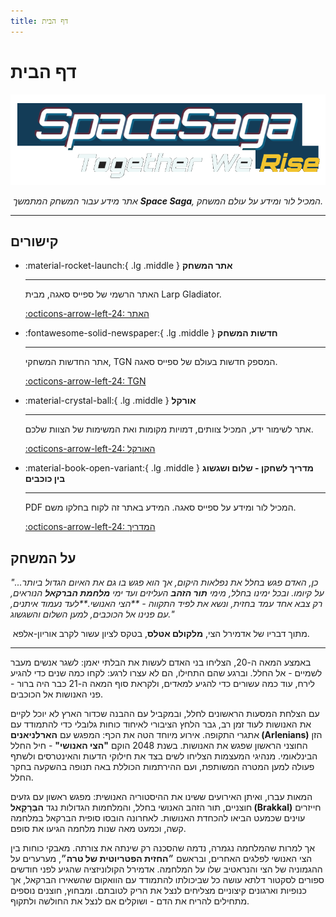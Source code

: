 ```yaml
---
title: דף הבית
---
```


# דף הבית

<style>
.md-content .md-typeset h1 { display: none; }
</style>

<p align="center">
  <img src="assets/banner.png" alt="Banner">
</p>
<p align="center">
    <em>אתר מידע עבור המשחק המתמשך <b>Space Saga</b>, המכיל לור ומידע על עולם המשחק.</em>
</p>
<p align="center">
</p>

---

## קישורים

<div class="grid cards" markdown>

-   :material-rocket-launch:{ .lg .middle } **אתר המשחק**

    ---

    האתר הרשמי של ספייס סאגה, מבית Larp Gladiator.

    [:octicons-arrow-left-24: האתר](https://www.larp-g.com/spaceshiplarp)

-   :fontawesome-solid-newspaper:{ .lg .middle } **חדשות המשחק**

    ---

    אתר החדשות המשחקי, TGN המספק חדשות בעולם של ספייס סאגה.

    [:octicons-arrow-left-24: TGN](https://www.larp-g.com/sstgn)

-   :material-crystal-ball:{ .lg .middle } __אורקל__

    ---

    אתר לשימור ידע, המכיל צוותים, דמויות מקומות ואת המשימות של הצוות שלכם.

    [:octicons-arrow-left-24: האורקל](https://app.kanka.io/w/space-saga)

-   :material-book-open-variant:{ .lg .middle } __מדריך לשחקן - שלום ושגשוג בין כוכבים__

    ---

    PDF המכיל לור ומידע על ספייס סאגה. המידע באתר זה לקוח בחלקו משם.

    [:octicons-arrow-left-24: המדריך](https://drive.google.com/file/d/1_ESP8DvltmGps6wMi1hXW9ctjsG_nTGJ/view?usp=drive_link)

</div>

## על המשחק

_"...כן, האדם פגש בחלל את נפלאות היקום, אך הוא פגש בו גם את האיום הגדול ביותר על קיומו._
_ובכל ימינו בחלל, מימי **תור הזהב** העליזים ועד ימי **מלחמת הברקאל** הנוראים, רק צבא אחד עמד בחזית,_
_ונשא את לפיד התקווה - **הצי האנושי.**לעד נעמוד איתנים, עם פנינו אל הכוכבים, למען השלום והשגשוג."_

<div style="text-align: right; margin-right: 5%;">מתוך דבריו של אדמירל הצי, <strong>מלקולם אטלס</strong>,
בטקס לציון עשור לקרב אוריון-אלפא.</div>

---

באמצע המאה ה-20, הצליחו בני האדם לעשות את הבלתי יאמן: לשגר אנשים מעבר לשמיים - אל החלל. וברגע שהם התחילו, הם לא
עצרו לרגע: לקחו כמה שנים כדי להגיע לירח, עוד כמה עשורים כדי להגיע למאדים, ולקראת סוף המאה ה-21 כבר היה ברור -
פני האנושות אל הכוכבים.

עם הצלחת המסעות הראשונים לחלל, ובמקביל עם ההבנה שכדור הארץ לא יוכל לקיים את האנושות לעוד זמן רב, גבר הלחץ הציבורי
לאיחוד כוחות גלובלי כדי להתמודד עם אתגרי התקופה. אירוע מיוחד הטה את הכף: המפגש עם **הארלניאנים (Arlenians)** הזן החוצני
הראשון שפגש את האנושות. בשנת 2048 הוקם **"הצי האנושי"** - חיל החלל הבינלאומי. מנהיגי המעצמות הצליחו לשים בצד את חילוקי
הדעות והאינטרסים ולשתף פעולה למען המטרה המשותפת, ועם ההירתמות הכוללת באה תנופה בהשקעה בחקר החלל.

המאות עברו, ואיתן האירועים ששינו את ההיסטוריה האנושית: מפגש ראשון עם גזעים חוצניים, תור הזהב האנושי בחלל, והמלחמות
הגדולות נגד **הבְּרָקָאל (Brakkal)** חייזרים עוינים שכמעט הביאו להכחדת האנושות. לאחרונה הובסו סופית הברקאל במלחמה קשה, וכמעט
מאה שנות מלחמה הגיעו את סופם.

אך למרות שהמלחמה נגמרה, נדמה שהסכנה רק שינתה את צורתה. מאבקי כוחות בין הצי האנושי לפלגים האחרים, ובראשם
**״החזית הפטריוטית של טרה״**, מערערים על ההגמוניה של הצי והנראטיב שלו על המלחמה. אדמירל הקולוניזציה שהגיע לפני חודשים ספורים
לסקטור דלתא עושה כל שביכולתו להתמודד עם הוואקום שהשאירו הברקאל, אך כנופיות וארגונים קיצוניים מצליחים לנצל את הריק
לטובתם. ומבחוץ, חוצנים נוספים מתחילים להריח את הדם - ושוקלים אם לנצל את החולשה ולתקוף.
